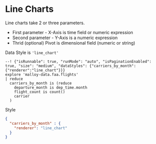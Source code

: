# Line Charts
Line charts take 2 or three parameters.  

* First parameter -  X-Axis is time field or numeric expression
* Second parameter - Y-Axis is a numeric expression
* Thrid (optional) Pivot is dimensional field (numeric or string)

Data Style is <code>'line_chart'</code>

```malloy
--! {"isRunnable": true, "runMode": "auto", "isPaginationEnabled": true, "size": "medium", "dataStyles": {"carriers_by_month":{"renderer":"line_chart"}}}
explore 'malloy-data.faa.flights' 
| reduce 
  carriers_by_month is (reduce
    departure_month is dep_time.month
    flight_count is count()
    carrier
  )
```

Style
```json
{
  "carriers_by_month" : {
    "renderer": "line_chart"
  }
}
```

